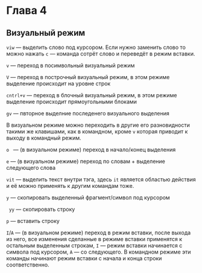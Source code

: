 # Глава 4

## Визуальный режим

`viw` — выделить слово под курсором. Если нужно заменить слово то можно нажать `c` — команда сотрёт слово и переведёт в режим вставки.

`v` — переход в посимвольный визуальный режим

`V` — переход в построчный визуальный режим, в этом режиме выделение происходит на уровне строк

`cntrl+v` — переход в блочный визуальный режим, в этом режиме выделение происходит прямоугольными блоками

`gv` — пвторное выделние последенего визуального выделения

В визуальном режиме можно переходить в другие его разновидности такими же клавишами, как в командном, кроме `v` которая приводит к выходу в командный режим.

`o ` — (в визуальном режиме) переход в начало/конец выделения

`e` — (в визуальном режиме) переход по словам + выделение следующего слова

`vit` — выделить текст внутри тэга, здесь `it` является областью действия и её можно применять к другим командам тоже.

`y` — скопировать выделенный фрагмент/символ под курсором

` yy` — скопировать строку

`p` — вставить строку

`I`/`A` — (в визуальном режиме) переход в режим вставки, после выхода из него, все изменения сделанные в режиме вставки применятся к остальным выделенным строкам, `I` — режим вставки начинается с символа под курсором, `A` — со следующего. В командном режиме эти команды начинают режим вставки с начала и конца строки соответственно.

